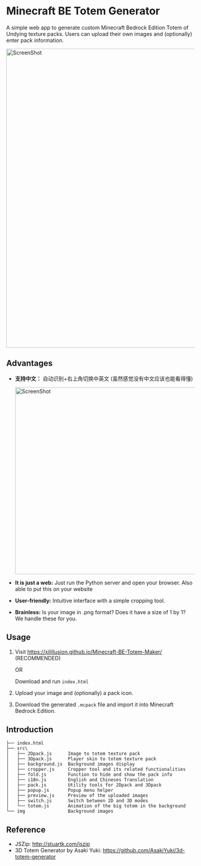 # Minecraft BE Totem Generator
A simple web app to generate custom Minecraft Bedrock Edition Totem of Undying texture packs. Users can upload their own images and (optionally) enter pack information.

<img src="https://github.com/user-attachments/assets/0a1680bb-7063-49eb-b661-2eda316420e9" alt="ScreenShot" width="800"/>

## Advantages
- **支持中文：** 自动识别+右上角切换中英文 (虽然感觉没有中文应该也能看得懂)

  <img src="https://github.com/user-attachments/assets/1d8567b0-83ba-420d-bf02-86c9a3598e7d" alt="ScreenShot" width="500"/>

- **It is just a web:** Just run the Python server and open your browser. Also able to put this on your website
- **User-friendly:** Intuitive interface with a simple cropping tool.
- **Brainless:** Is your image in .png format? Does it have a size of 1 by 1? We handle these for you.

## Usage

1. Visit https://xilillusion.github.io/Minecraft-BE-Totem-Maker/ (RECOMMENDED)
   
   OR

   Download and run `index.html`
2. Upload your image and (optionally) a pack icon.
3. Download the generated `.mcpack` file and import it into Minecraft Bedrock Edition.

## Introduction
```plaintext
├── index.html
├── src\
│   ├── 2Dpack.js      Image to totem texture pack
│   ├── 3Dpack.js      Player skin to totem texture pack
│   ├── background.js  Background images display
│   ├── cropper.js     Cropper tool and its related functionalities
│   ├── fold.js        Function to hide and show the pack info
│   ├── i18n.js        English and Chineses Translation
│   ├── pack.js        Utility tools for 2Dpack and 3Dpack
│   ├── popup.js       Popup menu helper
│   ├── preview.js     Preview of the uploaded images
│   ├── switch.js      Switch between 2D and 3D modes
│   └── totem.js       Animation of the big totem in the background
└── img                Background images
```

## Reference
- JSZip: http://stuartk.com/jszip
- 3D Totem Generator by Asaki Yuki: https://github.com/AsakiYuki/3d-totem-generator 
